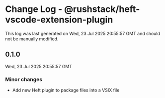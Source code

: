 # Change Log - @rushstack/heft-vscode-extension-plugin

This log was last generated on Wed, 23 Jul 2025 20:55:57 GMT and should not be manually modified.

## 0.1.0
Wed, 23 Jul 2025 20:55:57 GMT

### Minor changes

- Add new Heft plugin to package files into a VSIX file

